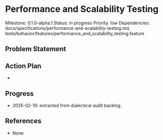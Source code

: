 # Performance and Scalability Testing
Milestone: 0.1.0-alpha.1
Status: in progress
Priority: low
Dependencies: docs/specifications/performance-and-scalability-testing.md, tests/behavior/features/performance_and_scalability_testing.feature

## Problem Statement
<description>


## Action Plan
- <tasks>

## Progress
- 2025-02-19: extracted from dialectical audit backlog.

## References
- None
